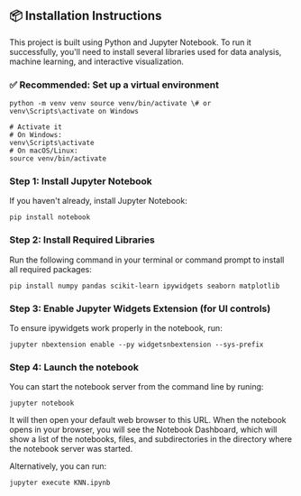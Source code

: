 ## 📦 Installation Instructions

This project is built using Python and Jupyter Notebook. To run it successfully, you'll need to install several libraries used for data analysis, machine learning, and interactive visualization.

### ✅ Recommended: Set up a virtual environment

```         
python -m venv venv source venv/bin/activate \# or venv\Scripts\activate on Windows

# Activate it
# On Windows:
venv\Scripts\activate
# On macOS/Linux:
source venv/bin/activate
```

### Step 1: Install Jupyter Notebook

If you haven't already, install Jupyter Notebook:

```         
pip install notebook
```

### Step 2: Install Required Libraries

Run the following command in your terminal or command prompt to install all required packages:

```         
pip install numpy pandas scikit-learn ipywidgets seaborn matplotlib
```

### Step 3: Enable Jupyter Widgets Extension (for UI controls)

To ensure ipywidgets work properly in the notebook, run:

```         
jupyter nbextension enable --py widgetsnbextension --sys-prefix
```

### Step 4: Launch the notebook

You can start the notebook server from the command line by runing:

```         
jupyter notebook
```

It will then open your default web browser to this URL. When the notebook opens in your browser, you will see the Notebook Dashboard, which will show a list of the notebooks, files, and subdirectories in the directory where the notebook server was started.

Alternatively, you can run:

```         
jupyter execute KNN.ipynb
```
